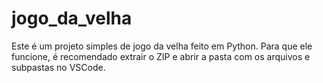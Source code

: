 # jogo_da_velha
Este é um projeto simples de jogo da velha feito em Python.
Para que ele funcione, é recomendado extrair o ZIP e abrir a pasta com os arquivos e subpastas no VSCode.

